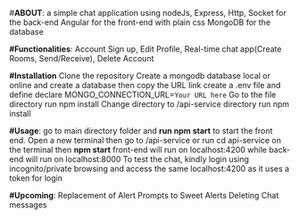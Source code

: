#**ABOUT**:
a simple chat application using 
nodeJs, Express, Http, Socket for the back-end
Angular for the front-end with plain css
MongoDB for the database

**#Functionalities**:
Account Sign up, Edit Profile, Real-time chat app(Create Rooms, Send/Receive), Delete Account

**#Installation**
Clone the repository
Create a mongodb database local or online and create a database then copy the URL link
create a .env file and define declare MONGO_CONNECTION_URL=`Your URL here`
Go to the file directory run npm install
Change directory to /api-service directory run npm install

**#Usage**:
go to main directory folder and **run npm start** to start the front end.
Open a new terminal then go to /api-service or run cd api-service on the terminal  then **npm start** 
front-end will run on localhost:4200 while back-end will run on localhost:8000
To test the chat, kindly login using incognito/private browsing and access the same localhost:4200 as it uses a token for login

**#Upcoming**:
Replacement of Alert Prompts to Sweet Alerts
Deleting Chat messages
